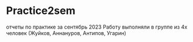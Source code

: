 # Practice2sem
отчеты по практике за сентябрь 2023
Работу выполняли в группе из 4х человек (Жуйков, Аннануров, Антипов, Угарин)
